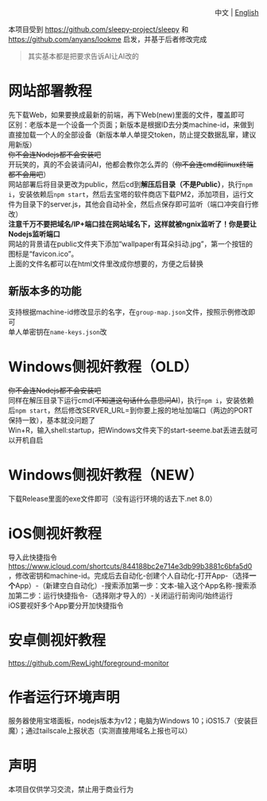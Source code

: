 <p align="right">中文 | <a href="./README.en.md">English</a></p>

本项目受到 https://github.com/sleepy-project/sleepy 和 https://github.com/anyans/lookme 启发，并基于后者修改完成<br>
>其实基本都是把要求告诉AI让AI改的<br>
# 网站部署教程<br>
先下载Web，如果要换成最新的前端，再下Web(new)里面的文件，覆盖即可<br>
区别：老版本是一个设备一个页面；新版本是根据ID去分类machine-id，来做到直接加载一个人的全部设备（新版本单人单提交token，防止提交数据乱窜，建议用新版）<br>
~~你不会连Nodejs都不会安装吧~~<br>开玩笑的，真的不会装请问AI，他都会教你怎么弄的（~~你不会连cmd和linux终端都不会用吧~~）<br>
网站部署后将目录更改为public，然后cd到**解压后目录（不是Public）**，执行`npm i`，安装依赖后`npm start`，然后去宝塔的软件商店下载PM2，添加项目，运行文件为目录下的server.js，其他会自动补全，然后点保存即可监听（端口冲突自行修改）<br>**注意千万不要把域名/IP+端口挂在网站域名下，这样就被ngnix监听了！你是要让Nodejs监听端口**<br>
网站的背景请在public文件夹下添加“wallpaper有耳朵抖动.jpg”，第一个按钮的图标是“favicon.ico”。<br>
上面的文件名都可以在html文件里改成你想要的，方便之后替换<br>
## 新版本多的功能<br>
支持根据machine-id修改显示的名字，在`group-map.json`文件，按照示例修改即可<br>
单人单密钥在`name-keys.json`改

# Windows侧视奸教程（OLD）<br>
~~你不会连Nodejs都不会安装吧~~<br>同样在解压目录下运行cmd(~~不知道这句话什么意思问AI~~)，执行`npm i`，安装依赖后`npm start`，然后修改SERVER_URL=到你要上报的地址加端口（两边的PORT保持一致），基本就没问题了<br>Win+R，输入shell:startup，把Windows文件夹下的start-seeme.bat丢进去就可以开机自启<br>
# Windows侧视奸教程（NEW）<br>
下载Release里面的exe文件即可（没有运行环境的话去下.net 8.0）<br>
# iOS侧视奸教程<br>
导入此快捷指令 https://www.icloud.com/shortcuts/844188bc2e714e3db99b3881c6bfa5d0 ，修改密钥和machine-id。完成后去自动化-创建个人自动化-打开App-（选择**一个**App）-（新建空白自动化）-搜索添加第一步：文本-输入这个App名称-搜索添加第二步：运行快捷指令-（选择刚才导入的）-关闭运行前询问/始终运行<br>iOS要视奸多个App要分开加快捷指令
# 安卓侧视奸教程<br>
https://github.com/RewLight/foreground-monitor
# 作者运行环境声明<br>
服务器使用宝塔面板，nodejs版本为v12；电脑为Windows 10；iOS15.7（安装巨魔）；通过tailscale上报状态（实测直接用域名上报也可以）
# 声明<br>
本项目仅供学习交流，禁止用于商业行为
